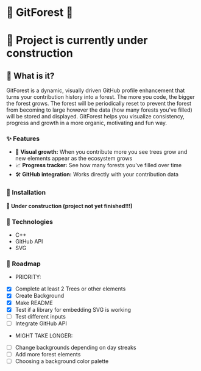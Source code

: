 # 🌲 GitForest 🌲

# 🚧 Project is currently under construction

## 🤨 What is it?

GitForest is a dynamic, visually driven GitHub profile enhancement that
turns your contribution history into a forest. The more you code, the
bigger the forest grows. The forest will be periodically reset to prevent
the forest from becoming to large however the data (how many forests you've
filled) will be stored and displayed. GitForest helps you visualize
consistency, progress and growth in a more organic, motivating and fun
way.

### ✨ Features

 - 🌳 **Visual growth:** When you contribute more you see trees grow 
and new elements appear as the ecosystem grows
 - 📈 **Progress tracker:** See how many forests you've filled over time
 - 🛠️ **GitHub integration:** Works directly with your contribution data

### 🚀 Installation

**🚧 Under construction (project not yet finished!!!)**

### 🧩 Technologies

- C++
- GitHub API
- SVG

### 📅 Roadmap

- PRIORITY:
- [X] Complete at least 2 Trees or other elements
- [X] Create Background
- [X] Make README
- [X] Test if a library for embedding SVG is working
- [ ] Test different inputs
- [ ] Integrate GitHub API
- MIGHT TAKE LONGER:
- [ ] Change backgrounds depending on day streaks
- [ ] Add more forest elements
- [ ] Choosing a background color palette